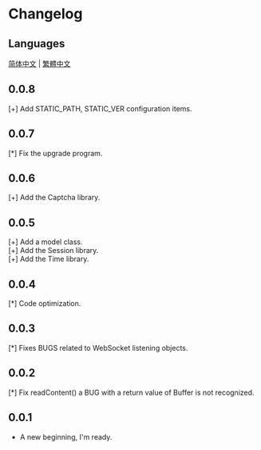 # Changelog

## Languages

[简体中文](./CHANGELOG.zh-CN.md) | [繁體中文](./CHANGELOG.zh-TW.md)

## 0.0.8

[+] Add STATIC_PATH, STATIC_VER configuration items.

## 0.0.7

[\*] Fix the upgrade program.

## 0.0.6

[+] Add the Captcha library.

## 0.0.5

[+] Add a model class.  
[+] Add the Session library.  
[+] Add the Time library.

## 0.0.4

[\*] Code optimization.

## 0.0.3

[\*] Fixes BUGS related to WebSocket listening objects.

## 0.0.2

[\*] Fix readContent() a BUG with a return value of Buffer is not recognized.

## 0.0.1

- A new beginning, I'm ready.